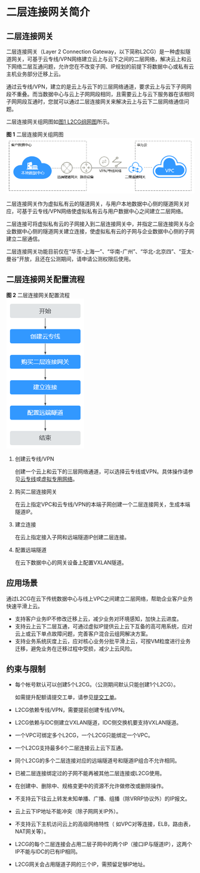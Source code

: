 # 二层连接网关简介<a name="vpc_l2cg_0001"></a>

## 二层连接网关<a name="zh-cn_topic_0228866524_section12906178205217"></a>

二层连接网关（Layer 2 Connection Gateway，以下简称L2CG）是一种虚拟隧道网关，可基于云专线/VPN网络建立云上与云下之间的二层网络，解决云上和云下网络二层互通问题，允许您在不改变子网、IP规划的前提下将数据中心或私有云主机业务部分迁移上云。

通过云专线/VPN，建立的是云上与云下的三层网络通道，要求云上与云下子网网段不重叠。而当数据中心与云上子网网段相同，且需要云上与云下服务器在该相同子网网段互通时，您就可以通过二层连接网关来解决云上与云下二层网络通信问题。

二层连接网关组网图如[图1 L2CG组网图](#fig1449182883911)所示。

**图 1**  二层连接网关组网图<a name="fig1449182883911"></a>  
![](figures/二层连接网关组网图.png "二层连接网关组网图")

二层连接网关作为虚拟私有云的隧道网关，与用户本地数据中心侧的隧道网关对应，可基于云专线/VPN网络使虚拟私有云与用户数据中心之间建立二层网络。

二层连接可将虚拟私有云的子网接入到二层连接网关中，并指定二层连接网关与企业数据中心侧的隧道网关建立连接，使虚拟私有云的子网与企业数据中心侧的子网建立二层通信。

二层连接网关功能目前仅在“华东-上海一”、“华南-广州”、“华北-北京四”、“亚太-曼谷”开放，且还在公测期间，请申请公测权限后使用。

## 二层连接网关配置流程<a name="section868719613111"></a>

**图 2**  二层连接网关配置流程<a name="fig18643162355"></a>  
![](figures/二层连接网关配置流程.png "二层连接网关配置流程")

1.  创建云专线/VPN

    创建一个云上和云下的三层网络通道，可以选择云专线或VPN。具体操作请参见[云专线](https://support.huaweicloud.com/dc/index.html)或[虚拟专用网络](https://support.huaweicloud.com/vpn/index.html)。

2.  购买二层连接网关

    在云上指定VPC和云专线/VPN的本端子网创建一个二层连接网关，生成本端隧道IP。

3.  建立连接

    在云上指定接入子网和远端隧道IP创建二层连接。

4.  配置远端隧道

    在云下数据中心的网关设备上配置VXLAN隧道。


## 应用场景<a name="section1632674164819"></a>

通过L2CG在云下传统数据中心与线上VPC之间建立二层网络，帮助企业客户业务快速平滑上云。

-   支持客户业务IP不修改迁移上云，减少业务对环境感知，加快上云进度。
-   支持云上云下二层互通，可通过虚拟IP提供云上云下互备的高可用系统，应对云上或云下单点故障问题，完善客户混合云组网解决方案。
-   支持业务系统灰度上云，应对核心业务分批平滑上云，可按VM粒度进行业务迁移，避免业务在迁移过程中受损，减少上云风险。

## 约束与限制<a name="section998420261486"></a>

-   每个帐号默认可以创建5个L2CG。（公测期间默认只能创建1个L2CG）。

    如需提升配额请提交工单，请参见[提交工单](https://support.huaweicloud.com/usermanual-ticket/zh-cn_topic_0127038618.html)。

-   L2CG依赖专线/VPN，需要提前创建专线/VPN。
-   L2CG依赖与IDC侧建立VXLAN隧道，IDC侧交换机要支持VXLAN隧道。
-   一个VPC可绑定多个L2CG，一个L2CG只能绑定一个VPC。
-   一个L2CG支持最多6个二层连接云上云下互通。
-   同个L2CG的多个二层连接对应的远端隧道号和隧道IP组合不允许相同。
-   已被二层连接绑定过的子网不能再被其他二层连接或L2CG使用。
-   在创建中、删除中、规格变更中的资源不允许做修改或删除操作。
-   不支持云下往云上转发未知单播、广播、组播（除VRRP协议外）的IP报文。
-   云上云下IP地址不能冲突（除子网网关IP外）。
-   不支持云下主机访问云上的高级网络特性（ 如VPC对等连接，ELB，路由表，NAT网关等）。
-   L2CG的每个二层连接会占用二层子网中的两个IP（接口IP与隧道IP），这两个IP不能与IDC的已有IP相同。
-   L2CG网关会占用隧道子网的三个IP，需预留足够IP地址。

